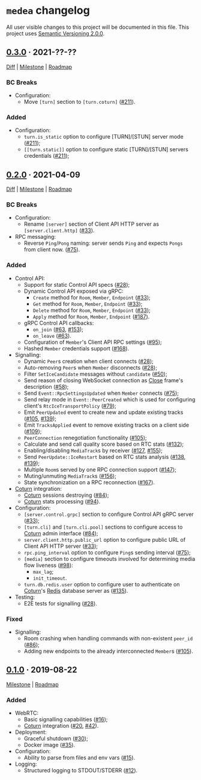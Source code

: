 `medea` changelog
=================

All user visible changes to this project will be documented in this file. This project uses [Semantic Versioning 2.0.0].




## [0.3.0] · 2021-??-??
[0.3.0]: /../../tree/medea-0.3.0

[Diff](/../../compare/medea-0.2.0...medea-0.3.0) | [Milestone](/../../milestone/3) | [Roadmap](/../../issues/182)

### BC Breaks

- Configuration:
  - Move `[turn]` section to `[turn.coturn]` ([#211]).
    
### Added
- Configuration:
    - `turn.is_static` option to configure [TURN]/[STUN] server mode ([#211]);
    - `[[turn.static]]` option to configure static [TURN]/[STUN] servers credentials ([#211]);

[#211]: /../../pull/211




## [0.2.0] · 2021-04-09
[0.2.0]: /../../tree/medea-0.2.0

[Diff](/../../compare/medea-0.1.0...medea-0.2.0) | [Milestone](/../../milestone/2) | [Roadmap](/../../issues/27)

### BC Breaks

- Configuration:
    - Rename `[server]` section of Client API HTTP server as `[server.client.http]` ([#33]).
- RPC messaging:
    - Reverse `Ping`/`Pong` naming: server sends `Ping` and expects `Pongs` from client now. ([#75]).

### Added

- Control API:
    - Support for static Сontrol API specs ([#28]);
    - Dynamic Control API exposed via gRPC:
        - `Create` method for `Room`, `Member`, `Endpoint` ([#33]);
        - `Get` method for `Room`, `Member`, `Endpoint` ([#33]);
        - `Delete` method for `Room`, `Member`, `Endpoint` ([#33]);
        - `Apply` method for `Room`, `Member`, `Endpoint` ([#187]).
    - gRPC Control API callbacks:
        - `on_join` ([#63], [#153]);
        - `on_leave` ([#63]).
    - Configuration of `Member`'s Client API RPC settings ([#95]);
    - Hashed `Member` credentials support ([#168]).
- Signalling:
    - Dynamic `Peer`s creation when client connects ([#28]);
    - Auto-removing `Peer`s when `Member` disconnects ([#28]);
    - Filter `SetIceCandidate` messages without `candidate` ([#50]);
    - Send reason of closing WebSocket connection as [Close](https://tools.ietf.org/html/rfc4566#section-5.14) frame's description ([#58]);
    - Send `Event::RpcSettingsUpdated` when `Member` connects ([#75]);
    - Send relay mode in `Event::PeerCreated` which is used for configuring client's `RtcIceTransportPolicy` ([#79]);
    - Emit `PeerUpdated` event to create new and update existing tracks ([#105], [#139]);
    - Emit `TracksApplied` event to remove existing tracks on a client side ([#109]);
    - `PeerConnection` renegotiation functionality ([#105]);
    - Calculate and send call quality score based on RTC stats ([#132]);
    - Enabling/disabling `MediaTrack`s by receiver ([#127], [#155]);
    - Send `PeerUpdate::IceRestart` based on RTC stats analysis ([#138], [#139]);
    - Multiple `Room`s served by one RPC connection support ([#147]);
    - Muting/unmuting `MediaTrack`s ([#156]);
    - State synchronization on a RPC reconnection ([#167]).
- [Coturn] integration:
    - [Coturn] sessions destroying ([#84]);
    - [Coturn] stats processing ([#94]).
- Configuration:
    - `[server.control.grpc]` section to configure Control API gRPC server ([#33]);
    - `[turn.cli]` and `[turn.cli.pool]` sections to configure access to [Coturn] admin interface ([#84]);
    - `server.client.http.public_url` option to configure public URL of Client API HTTP server ([#33]);
    - `rpc.ping_interval` option to configure `Ping`s sending interval ([#75]);
    - `[media]` section to configure timeouts involved for determining media flow liveness ([#98]):
        - `max_lag`;
        - `init_timeout`.
    - `turn.db.redis.user` option to configure user to authenticate on [Coturn]'s [Redis] database server as ([#135]).
- Testing:
    - E2E tests for signalling ([#28]).

### Fixed

- Signalling:
    - Room crashing when handling commands with non-existent `peer_id` ([#86]);
    - Adding new endpoints to the already interconnected `Member`s ([#105]).

[#28]: /../../pull/28
[#33]: /../../pull/33
[#50]: /../../pull/50
[#58]: /../../pull/58
[#63]: /../../pull/63
[#75]: /../../pull/75
[#79]: /../../pull/79
[#81]: /../../pull/81
[#84]: /../../pull/84
[#86]: /../../pull/86
[#94]: /../../pull/94
[#95]: /../../pull/95
[#98]: /../../pull/98
[#105]: /../../pull/105
[#109]: /../../pull/109
[#127]: /../../pull/127
[#132]: /../../pull/132
[#135]: /../../pull/135
[#138]: /../../pull/138
[#139]: /../../pull/139
[#147]: /../../pull/147
[#153]: /../../pull/153
[#155]: /../../pull/155
[#156]: /../../pull/156
[#167]: /../../pull/167
[#168]: /../../pull/168
[#187]: /../../pull/187




## [0.1.0] · 2019-08-22
[0.1.0]: /../../tree/medea-0.1.0

[Milestone](/../../milestone/1) | [Roadmap](/../../issues/8)

### Added

- WebRTC:
    - Basic signalling capabilities ([#16](/../../pull/16));
    - [Coturn] integration ([#20](/../../pull/20), [#42](/../../pull/42)).
- Deployment:
    - Graceful shutdown ([#30](/../../pull/30));
    - Docker image ([#35](/../../pull/35)).
- Configuration:
    - Ability to parse from files and env vars ([#15](/../../pull/15)).
- Logging:
    - Structured logging to STDOUT/STDERR ([#12](/../../pull/12)).





[Coturn]: https://github.com/coturn/coturn
[Redis]: https://redis.io
[Semantic Versioning 2.0.0]: https://semver.org
